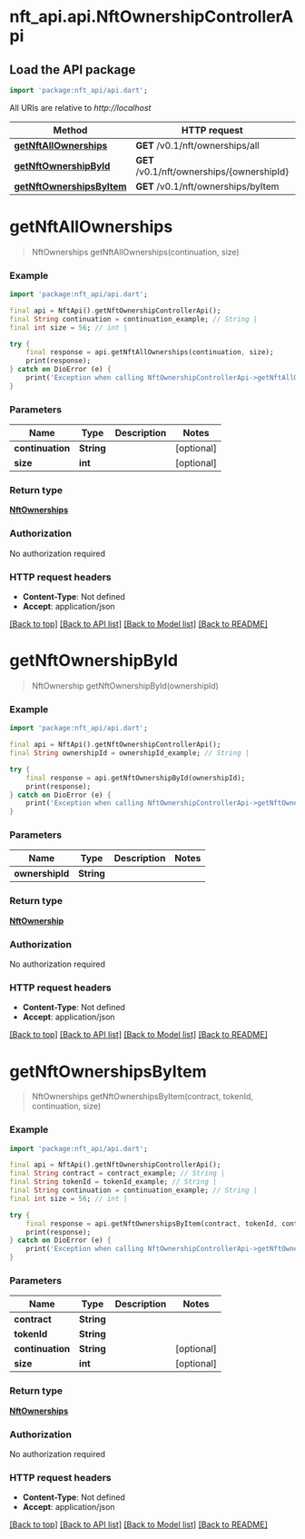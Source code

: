 # nft_api.api.NftOwnershipControllerApi

## Load the API package
```dart
import 'package:nft_api/api.dart';
```

All URIs are relative to *http://localhost*

Method | HTTP request | Description
------------- | ------------- | -------------
[**getNftAllOwnerships**](NftOwnershipControllerApi.md#getnftallownerships) | **GET** /v0.1/nft/ownerships/all | 
[**getNftOwnershipById**](NftOwnershipControllerApi.md#getnftownershipbyid) | **GET** /v0.1/nft/ownerships/{ownershipId} | 
[**getNftOwnershipsByItem**](NftOwnershipControllerApi.md#getnftownershipsbyitem) | **GET** /v0.1/nft/ownerships/byItem | 


# **getNftAllOwnerships**
> NftOwnerships getNftAllOwnerships(continuation, size)



### Example
```dart
import 'package:nft_api/api.dart';

final api = NftApi().getNftOwnershipControllerApi();
final String continuation = continuation_example; // String | 
final int size = 56; // int | 

try {
    final response = api.getNftAllOwnerships(continuation, size);
    print(response);
} catch on DioError (e) {
    print('Exception when calling NftOwnershipControllerApi->getNftAllOwnerships: $e\n');
}
```

### Parameters

Name | Type | Description  | Notes
------------- | ------------- | ------------- | -------------
 **continuation** | **String**|  | [optional] 
 **size** | **int**|  | [optional] 

### Return type

[**NftOwnerships**](NftOwnerships.md)

### Authorization

No authorization required

### HTTP request headers

 - **Content-Type**: Not defined
 - **Accept**: application/json

[[Back to top]](#) [[Back to API list]](../README.md#documentation-for-api-endpoints) [[Back to Model list]](../README.md#documentation-for-models) [[Back to README]](../README.md)

# **getNftOwnershipById**
> NftOwnership getNftOwnershipById(ownershipId)



### Example
```dart
import 'package:nft_api/api.dart';

final api = NftApi().getNftOwnershipControllerApi();
final String ownershipId = ownershipId_example; // String | 

try {
    final response = api.getNftOwnershipById(ownershipId);
    print(response);
} catch on DioError (e) {
    print('Exception when calling NftOwnershipControllerApi->getNftOwnershipById: $e\n');
}
```

### Parameters

Name | Type | Description  | Notes
------------- | ------------- | ------------- | -------------
 **ownershipId** | **String**|  | 

### Return type

[**NftOwnership**](NftOwnership.md)

### Authorization

No authorization required

### HTTP request headers

 - **Content-Type**: Not defined
 - **Accept**: application/json

[[Back to top]](#) [[Back to API list]](../README.md#documentation-for-api-endpoints) [[Back to Model list]](../README.md#documentation-for-models) [[Back to README]](../README.md)

# **getNftOwnershipsByItem**
> NftOwnerships getNftOwnershipsByItem(contract, tokenId, continuation, size)



### Example
```dart
import 'package:nft_api/api.dart';

final api = NftApi().getNftOwnershipControllerApi();
final String contract = contract_example; // String | 
final String tokenId = tokenId_example; // String | 
final String continuation = continuation_example; // String | 
final int size = 56; // int | 

try {
    final response = api.getNftOwnershipsByItem(contract, tokenId, continuation, size);
    print(response);
} catch on DioError (e) {
    print('Exception when calling NftOwnershipControllerApi->getNftOwnershipsByItem: $e\n');
}
```

### Parameters

Name | Type | Description  | Notes
------------- | ------------- | ------------- | -------------
 **contract** | **String**|  | 
 **tokenId** | **String**|  | 
 **continuation** | **String**|  | [optional] 
 **size** | **int**|  | [optional] 

### Return type

[**NftOwnerships**](NftOwnerships.md)

### Authorization

No authorization required

### HTTP request headers

 - **Content-Type**: Not defined
 - **Accept**: application/json

[[Back to top]](#) [[Back to API list]](../README.md#documentation-for-api-endpoints) [[Back to Model list]](../README.md#documentation-for-models) [[Back to README]](../README.md)

